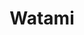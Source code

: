---
layout: place
title: "Watami"
permalink: /maine/brunswick/watami.html
stateAbbr: ME
stateName: Maine
cityName: Brunswick
place_id: ChIJGaWo_VGHrUwRioh5AaI9r0k
photos:
  - name: >-
      places/ChIJGaWo_VGHrUwRioh5AaI9r0k/photos/AeeoHcJC2TNfonJ6Vd6KZiypIwLAT174u273igWuyMSY4fJHY2_oRLDg2oHK8X_zFmCQLOFAGBvrkRdW5YPQFVZzPCX2WBKuatKMkr2dDNPXtiiW-t7mSusLsFV8SKilkRQMohGrV7ZbItXeEnOoDOXvvHJAq7FSifxZlXTAt5NWC677IS0JNkV5bNDzPt3gfJyOsXEY9xaJD9VJuqdWD3F4M-n5noIlKkgB1j_h5Jb6XCANMQoRvAUMFwbXpKqrHTJXOojr3x29NRwDAxkc5SYxAS5zWf3qrGD4NBAzcBfIdaSpwg
    widthPx: 4032
    heightPx: 3024
    authorAttributions:
      - displayName: Watami
        uri: https://maps.google.com/maps/contrib/111084116296634723246
        photoUri: >-
          https://lh3.googleusercontent.com/a-/ALV-UjXHxz94tF0z5S0OW5WG59j6iibxjPC_LK1IwgWgH_e9_Gwq9wM=s100-p-k-no-mo
    flagContentUri: >-
      https://www.google.com/local/imagery/report/?cb_client=maps_api_places.places_api&image_key=!1e10!2sAF1QipNyDBMcYNtU3rAAXNrPCeUUcKAF_dURUrsiTZEb&hl=en-US
    googleMapsUri: >-
      https://www.google.com/maps/place//data=!3m4!1e2!3m2!1sAF1QipNyDBMcYNtU3rAAXNrPCeUUcKAF_dURUrsiTZEb!2e10!4m2!3m1!1s0x4cad8751fda8a519:0x49af3da20179888a
  - name: >-
      places/ChIJGaWo_VGHrUwRioh5AaI9r0k/photos/AeeoHcIYH2D3EOipgLXC6xb1mUYI6IcHLmtGd4CYx5f0mjbFGK4OljD0boQ2UX5m1OnRg7cBUFVWvYtMKVhBRW_oYQfjhUESpfjEI8ue_TtN1diyAstok2eww9E7UxKrrqwyD-w-PYwVmWPygXOkPHG2QoxV1KyXSkHXRbJtTWGzsAxul7s8yuOtUvu7AGeVQMXrkEmSu021mAYFvJndclR0cXvF8R_oxrdonQTwmmLxXdZPssj9CT2UEbrIOeTxhX-44mQx81bgus8nCQbnH_xiVTW5DGmmLytfluKdxARtbMXbSQ
    widthPx: 4032
    heightPx: 2268
    authorAttributions:
      - displayName: Watami
        uri: https://maps.google.com/maps/contrib/111084116296634723246
        photoUri: >-
          https://lh3.googleusercontent.com/a-/ALV-UjXHxz94tF0z5S0OW5WG59j6iibxjPC_LK1IwgWgH_e9_Gwq9wM=s100-p-k-no-mo
    flagContentUri: >-
      https://www.google.com/local/imagery/report/?cb_client=maps_api_places.places_api&image_key=!1e10!2sAF1QipMUlN1PrctDzfGAczTx-biGWoCmaGh93B1MW4jM&hl=en-US
    googleMapsUri: >-
      https://www.google.com/maps/place//data=!3m4!1e2!3m2!1sAF1QipMUlN1PrctDzfGAczTx-biGWoCmaGh93B1MW4jM!2e10!4m2!3m1!1s0x4cad8751fda8a519:0x49af3da20179888a
  - name: >-
      places/ChIJGaWo_VGHrUwRioh5AaI9r0k/photos/AeeoHcLNd5bBp-yhIJ9wf2Tw3leXgitfBgfJeo0dh6pG3rYS2FLE3t4l-DskAUIPkY7tgsbc9WI2HiF4BNI8-Ea-Y7HIhhbhn0jJg--suC2mEDXCjumuwlmero92tC-_XQkXe7ociiLuu2yem3g2Rz2-AJt8seR06ro_Sc6lGGWjuqiudxdiHwfx9q6C9Iwd2X5kR-V5vK8e0QRaYENmHbkmjokWk0-YeRvezf4Dng8VqJHN6hiMjOhDwekkEjRRREqMwlm8yzHToXqL45K-7rW_KuUu1aUnca_TU3pulHl5foxiTuoFWURdyLekc_rjAlp3OUsNHrw2X4A7bP4mcbfw8KO448UL1FPouh01ZL_VcUe62KJIMJ2yTvu7qljeiT7ptfQ7OoFUEFVTncjZQYa1xzE4q_QE2o_PpEumZBPOLig
    widthPx: 1952
    heightPx: 2603
    authorAttributions:
      - displayName: Kaleb Boucher
        uri: https://maps.google.com/maps/contrib/102728255114631095013
        photoUri: >-
          https://lh3.googleusercontent.com/a-/ALV-UjUwywn-HO6rHz7EI-Y3eyQeq77ICUc3HSlCf5xTu7ED88Np9S5J=s100-p-k-no-mo
    flagContentUri: >-
      https://www.google.com/local/imagery/report/?cb_client=maps_api_places.places_api&image_key=!1e10!2sCIHM0ogKEICAgIC_-v3XOw&hl=en-US
    googleMapsUri: >-
      https://www.google.com/maps/place//data=!3m4!1e2!3m2!1sCIHM0ogKEICAgIC_-v3XOw!2e10!4m2!3m1!1s0x4cad8751fda8a519:0x49af3da20179888a
  - name: >-
      places/ChIJGaWo_VGHrUwRioh5AaI9r0k/photos/AeeoHcKR5KmANGIS6Ni9KFGDSc2bdzbtIbBqB0YFFRHgp0XbQ2u4bw5bwPdR0ggWZIpAxe7ulSzifE99Lv9LWJ--3lKGAPL9A1ZAu6q5WxIBoARu6w_CWZlS_1Zr-63IcQddiDNfg9H1p7JHMA6Gy_pg_f8zDpcnOwP7ysVs2nqzd6m27LPRDbdXqgTXeMUC8HbFVZUO4Ug7KtLTum93PCjDBNd0ZOVcBGP8DDsB8kkXD9ZaflKu4Fd6noNBQs77MoteD3QZJUIL1i2C9MQhi6-kNd-9znNMDdOSGNdlfjkt2SA9M0xeHRue9aDVbXVklCsqTl1EHaSOQk0EGGFED562_lk0osCZAYHdyqYOk2Gxp-gzXjV29FskhUigaUYF-SChi_M_H41uAxA4XiXYVuaHqgFCiO-KTyxGXRPKTfuLC-I
    widthPx: 4032
    heightPx: 3024
    authorAttributions:
      - displayName: PrettyComfy
        uri: https://maps.google.com/maps/contrib/100187473728724157676
        photoUri: >-
          https://lh3.googleusercontent.com/a-/ALV-UjVKxvreZYBospjhm_3i827GUsOUQ8GyvMkPqw6vUwIqTut76FI=s100-p-k-no-mo
    flagContentUri: >-
      https://www.google.com/local/imagery/report/?cb_client=maps_api_places.places_api&image_key=!1e10!2sCIHM0ogKEICAgIDz8ufDfA&hl=en-US
    googleMapsUri: >-
      https://www.google.com/maps/place//data=!3m4!1e2!3m2!1sCIHM0ogKEICAgIDz8ufDfA!2e10!4m2!3m1!1s0x4cad8751fda8a519:0x49af3da20179888a
  - name: >-
      places/ChIJGaWo_VGHrUwRioh5AaI9r0k/photos/AeeoHcIZRsnSTU34n2wD-Ts7-MxrnSOwswtVuVeDHlQxNbdCm0-Q8oduG4soL4lUfsD6BBsbHs7xcJlEQmZzpmbwOS-8DnNdm4dgZ-onLxmng4LG--Int0OsaZmpZJkb68970WzQIvx0XrBgOUbrO01SoyKvgaNYjAMAP9OGscURrxpKDoIrhEGf5gCrXB6lP_28YDlmC-a9sjGj0DrvjiJb_sb80Rsu2McBLnZiS-qfRVNeBvfbLnGUGFxAXZ0QP56UtrELjGVoQ9h0pqsTcvtzMnMlDrktMea6Qi27XUknYClLQkkdQZbUq_-dC0ORk_qIC00R3agoGPpqODEst_HsL1OUNn8XIHutTbgZAVpDpOFvH1POzDU0FjoWQ0yxefOXHdXJpHUIjotvWGAgEdUw7jQhZ5T5WdCzo-VlDPMnmUP8WgI
    widthPx: 4032
    heightPx: 3024
    authorAttributions:
      - displayName: PrettyComfy
        uri: https://maps.google.com/maps/contrib/100187473728724157676
        photoUri: >-
          https://lh3.googleusercontent.com/a-/ALV-UjVKxvreZYBospjhm_3i827GUsOUQ8GyvMkPqw6vUwIqTut76FI=s100-p-k-no-mo
    flagContentUri: >-
      https://www.google.com/local/imagery/report/?cb_client=maps_api_places.places_api&image_key=!1e10!2sCIHM0ogKEICAgIDz8ufj8QE&hl=en-US
    googleMapsUri: >-
      https://www.google.com/maps/place//data=!3m4!1e2!3m2!1sCIHM0ogKEICAgIDz8ufj8QE!2e10!4m2!3m1!1s0x4cad8751fda8a519:0x49af3da20179888a
  - name: >-
      places/ChIJGaWo_VGHrUwRioh5AaI9r0k/photos/AeeoHcKDmeYkcU8ZN1_0VCeJjrSCEoLLNLhvhbREef9vZdAa25qksRiHqNqsbfWbOn0jX78ZBBaVCcTyoe0rUHOSDJ1cIbfvQdJpEsXBUohSit1Kln-KtgIR4cMM3ZzKBkHDVa0Fh5h2XFQ_l84-sFIemxAqS02hrALyKAlcY8qC7c9nj_qUwIGuN7c_HbrEZMoPcPHWxQZ6QiRVqYeALYeSIUJ-y6pQnGehTX6sjaHtCx1RnmYV9h_GuGdTg4Qk34B95InJxdfvWH7UWHLIZ9sPDVivaoM1RL0U8xyHNcFNUJR6rEhkjTy1Fmxn42UpJErwKkhx9KNpEpDkl5jlAPOUbiX64PX6WtYFl6Jp6ZRZexjJjhQCxj5G0gPQKh46T1MCTKIWjf1P-b2gnlwoCUK1VcIZ5PDkdL784PqGUBM3n9vGyw
    widthPx: 3024
    heightPx: 4032
    authorAttributions:
      - displayName: Moses Baik
        uri: https://maps.google.com/maps/contrib/107928871382391547537
        photoUri: >-
          https://lh3.googleusercontent.com/a-/ALV-UjVJmeRntLAmQ9z4jyVBJp83pH_J_XH-0lJolw58IlQRr7mLUYkpiQ=s100-p-k-no-mo
    flagContentUri: >-
      https://www.google.com/local/imagery/report/?cb_client=maps_api_places.places_api&image_key=!1e10!2sCIHM0ogKEICAgICZjtG6Ug&hl=en-US
    googleMapsUri: >-
      https://www.google.com/maps/place//data=!3m4!1e2!3m2!1sCIHM0ogKEICAgICZjtG6Ug!2e10!4m2!3m1!1s0x4cad8751fda8a519:0x49af3da20179888a
  - name: >-
      places/ChIJGaWo_VGHrUwRioh5AaI9r0k/photos/AeeoHcIooFrtXhGs5TkxcEhbW_avD5-8B_gUBhIZC0UvT8GZz99Pr9FKzyEZshrG60m1-uxaBw9zXa1yn9Yrv9vW5ODkTNNddfCfN2dt6wNvzypZd4CICaVzJfgzm0HHwwMYRWCsf3yNemdvJOfbgi3RG01zgw85rBF2AJdxr5t8o3JDAGUOshC7NNj9l5PBEa0qGFl2YIzqIijGxOlJvL1-ybhwzg-VsnbS3sBaChTd99np2dFc6mNY-_yvYpRCX22qm3lGtBIi1DQrOkpWHpWqO2MzujDe5EJq1VnTZzABXqSKJDPP1f3nALIOs7ngP5NDZeLec5QomV78PMoAwONbL9f8vOcPX3q2BVQR6HsGgiF5y2mM4qcoZEHLIkWs8n6YqEiQIa-DIbRuKE9MwXiMuNNbwnvH6HXVVTuX3Hz8bXxzIw
    widthPx: 1179
    heightPx: 882
    authorAttributions:
      - displayName: PrettyComfy
        uri: https://maps.google.com/maps/contrib/100187473728724157676
        photoUri: >-
          https://lh3.googleusercontent.com/a-/ALV-UjVKxvreZYBospjhm_3i827GUsOUQ8GyvMkPqw6vUwIqTut76FI=s100-p-k-no-mo
    flagContentUri: >-
      https://www.google.com/local/imagery/report/?cb_client=maps_api_places.places_api&image_key=!1e10!2sCIHM0ogKEICAgICbuYKvVw&hl=en-US
    googleMapsUri: >-
      https://www.google.com/maps/place//data=!3m4!1e2!3m2!1sCIHM0ogKEICAgICbuYKvVw!2e10!4m2!3m1!1s0x4cad8751fda8a519:0x49af3da20179888a
  - name: >-
      places/ChIJGaWo_VGHrUwRioh5AaI9r0k/photos/AeeoHcLvQ30TfH0OjJMnQ8CZnq_g_GsDMWnXMzhS9jC8-ZBL7w5ywJKhyA1zkjCbpSRSrgFqCJWQ5jAZTSw_BXkfD7e6Moj4lTtqzHhxGNgC0iFdaa0FkeX_HOmqZTMo3s8rpn7FPRq-_1Qo64IoRrf_6ayMzOU5yizOvD2LhtMnxL-jwh4UFrdsj7MrP_TmuZSPZ7KmQmLuaH7vfGBqUX-orY0WLQzieQOH1QyEBDc8y3AiQ6i_Blfn2tTD2IbsuBRsSsnYaeTGz4iqB2PQczhoReWTutue03YWdwRTP-hp2S2zaSIsARk11mv0AJiQJx4mDC3qdPvxior_qq2O5WHQlPkr2VvVVgwugYXO--7qdLUuCPdgJJ6_INHCpaeCwH9V2vNvkhCZynO4zfHH1yJrYlhbym1KFg2Mwa5HXxmX1YkCBDqr
    widthPx: 3024
    heightPx: 4032
    authorAttributions:
      - displayName: Moses Baik
        uri: https://maps.google.com/maps/contrib/107928871382391547537
        photoUri: >-
          https://lh3.googleusercontent.com/a-/ALV-UjVJmeRntLAmQ9z4jyVBJp83pH_J_XH-0lJolw58IlQRr7mLUYkpiQ=s100-p-k-no-mo
    flagContentUri: >-
      https://www.google.com/local/imagery/report/?cb_client=maps_api_places.places_api&image_key=!1e10!2sCIHM0ogKEICAgICZjtG63AE&hl=en-US
    googleMapsUri: >-
      https://www.google.com/maps/place//data=!3m4!1e2!3m2!1sCIHM0ogKEICAgICZjtG63AE!2e10!4m2!3m1!1s0x4cad8751fda8a519:0x49af3da20179888a
  - name: >-
      places/ChIJGaWo_VGHrUwRioh5AaI9r0k/photos/AeeoHcL4r78qJOamHgEIAPTo-jQAHBu-LpnTkmQhakhmWD-PxwPU67ZVLkMCZK9XyXrtHP5m_w1HM5kQJy9L4q49qp6EjP3ZZycqkAbPuHfds6MeQ41B7IHFHk3nrTV0iTMGoYQ7-Nq7S0mium9hb3CMudjyrEqPEy0VY0FJjIxd5OJCf9dvBn0SeBJCqaRnScrR_85khkGwjiA9XuULq5rogKJLf22XTTKu9aDv8Htri36mECddmiUH5xR2ZuiGIp5qu312t6ZiMuOB7-4PXZ-EP5dIFx5aG7cY6UWMgBL66X_n15T3V17TMQp_LUY0eWtTIKsHsQHVNr6nFVQ6IyOszZNCVOSdUs-1N1l6cfqIiLp2rBSqQ4a7380daAZzDFS02KXuPIrPLPQuL5mhOXZNni5Xve18iT13JbVb2kT6u8GQzQ
    widthPx: 3024
    heightPx: 4032
    authorAttributions:
      - displayName: Logan Cobb
        uri: https://maps.google.com/maps/contrib/111304816634475184689
        photoUri: >-
          https://lh3.googleusercontent.com/a-/ALV-UjU7yPVMbptWcXhQCOfurVk3Pv_S0i3R_Xj4HstATWEGpFOcttGl=s100-p-k-no-mo
    flagContentUri: >-
      https://www.google.com/local/imagery/report/?cb_client=maps_api_places.places_api&image_key=!1e10!2sCIHM0ogKEICAgIDZgsTWUQ&hl=en-US
    googleMapsUri: >-
      https://www.google.com/maps/place//data=!3m4!1e2!3m2!1sCIHM0ogKEICAgIDZgsTWUQ!2e10!4m2!3m1!1s0x4cad8751fda8a519:0x49af3da20179888a
  - name: >-
      places/ChIJGaWo_VGHrUwRioh5AaI9r0k/photos/AeeoHcKdUKq_1_mle_sOfg6tvBT8moaexpjQQO8QKPFdf54inKq4HK2Bzx1u-USdtUwbG4tQ93aBhl1zbHjYabW7jPUX3Cww-ToYBRKr0YsxCWGYEKnN58s5UrzZJnNJb-YW7tviULJrSl0wXYjgBge-9h6RoiRmsmBSWqvhKd2MGhjCqPUP3NTtYkt38zOlCH6GgPMRTYQPvc8omoOjf5aOAzx9JpGXJMBKBItDbFcyYlsWcoIbkruHJL_Gfwin1nygtlT-VqpWMG5ehSVoRdP-3G9aeSjILMHbAvlFQ1r10dYqm3Ud8G8UbmWbWI2hhiCS_uywDk1MlgAYm5CVlj005cqZwnolpqlbXmBSexUZg1uXpGlzOjDHv6wLxoflSdSjke4Rhg2qXo7XFuGtoYYoCqxxZg_YQVB8fhShlPhc_lqD78lv
    widthPx: 3024
    heightPx: 4032
    authorAttributions:
      - displayName: Dale Harrington
        uri: https://maps.google.com/maps/contrib/101105496542726282980
        photoUri: >-
          https://lh3.googleusercontent.com/a-/ALV-UjXM3GG355tNKaJxL5fhsKHuXVkKuQON6K7upjdgJhCtLx2vax7J=s100-p-k-no-mo
    flagContentUri: >-
      https://www.google.com/local/imagery/report/?cb_client=maps_api_places.places_api&image_key=!1e10!2sCIHM0ogKEICAgIC1pfH08QE&hl=en-US
    googleMapsUri: >-
      https://www.google.com/maps/place//data=!3m4!1e2!3m2!1sCIHM0ogKEICAgIC1pfH08QE!2e10!4m2!3m1!1s0x4cad8751fda8a519:0x49af3da20179888a
address: 115 Maine St, Brunswick, ME 04011, USA
street: 115 Maine St
city: Brunswick
state: ME
zip: '04011'
country: USA
neighborhood: Brunswick
latitude: '43.915898'
longitude: '-69.965070'
accessibility_options:
  wheelchairAccessibleParking: true
  wheelchairAccessibleRestroom: true
business_status: OPERATIONAL
name: Watami
google_maps_links:
  directionsUri: >-
    https://www.google.com/maps/dir//''/data=!4m7!4m6!1m1!4e2!1m2!1m1!1s0x4cad8751fda8a519:0x49af3da20179888a!3e0
  placeUri: https://maps.google.com/?cid=5309530251711842442
  writeAReviewUri: >-
    https://www.google.com/maps/place//data=!4m3!3m2!1s0x4cad8751fda8a519:0x49af3da20179888a!12e1
  reviewsUri: >-
    https://www.google.com/maps/place//data=!4m4!3m3!1s0x4cad8751fda8a519:0x49af3da20179888a!9m1!1b1
  photosUri: >-
    https://www.google.com/maps/place//data=!4m3!3m2!1s0x4cad8751fda8a519:0x49af3da20179888a!10e5
primary_type: Sushi Restaurant
opening_hours:
  regular: null
  current: null
secondary_opening_hours:
  regular:
    weekdayDescriptions: null
    type: null
  current:
    weekdayDescriptions: null
    type: null
phone: (207) 888-4088
price_level: PRICE_LEVEL_MODERATE
price_range: $20 &ndash; $30
rating: '4.6'
rating_count: 300
website: https://watamiinmaine.com/
description: null
reviews:
  - name: >-
      places/ChIJGaWo_VGHrUwRioh5AaI9r0k/reviews/ChdDSUhNMG9nS0VJQ0FnSURmX3F2Nnh3RRAB
    relativePublishTimeDescription: 3 months ago
    rating: 5
    text:
      text: |-
        Delicious sushi and ramen!
        Staff were friendly and service was quick.
        Average prices for the food, and the quality was awesome!
        Definitely will return.
      languageCode: en
    originalText:
      text: |-
        Delicious sushi and ramen!
        Staff were friendly and service was quick.
        Average prices for the food, and the quality was awesome!
        Definitely will return.
      languageCode: en
    authorAttribution:
      displayName: Rob Ripley
      uri: https://www.google.com/maps/contrib/112622582759924823441/reviews
      photoUri: >-
        https://lh3.googleusercontent.com/a-/ALV-UjV9hGtZ-nOKB1l6gJ5Dn64Q_L-YEJpDiltnJ0aHva7akJ0hwO4C=s128-c0x00000000-cc-rp-mo-ba5
    publishTime: '2025-01-07T03:24:37.910077Z'
    flagContentUri: >-
      https://www.google.com/local/review/rap/report?postId=ChdDSUhNMG9nS0VJQ0FnSURmX3F2Nnh3RRAB&d=17924085&t=1
    googleMapsUri: >-
      https://www.google.com/maps/reviews/data=!4m6!14m5!1m4!2m3!1sChdDSUhNMG9nS0VJQ0FnSURmX3F2Nnh3RRAB!2m1!1s0x4cad8751fda8a519:0x49af3da20179888a
  - name: >-
      places/ChIJGaWo_VGHrUwRioh5AaI9r0k/reviews/ChdDSUhNMG9nS0VJQ0FnSURYb0tYYy1RRRAB
    relativePublishTimeDescription: 5 months ago
    rating: 5
    text:
      text: >-
        Stopped in here for a quick snack and was presently surprised. The food
        was amazing! Super fresh, tasty and the service was great. Highly
        recommend tasting a couple of appetizers from the menu - you will not be
        disappointed!! I recommend the baked salmon roll - add avocado and you
        can thank me later
      languageCode: en
    originalText:
      text: >-
        Stopped in here for a quick snack and was presently surprised. The food
        was amazing! Super fresh, tasty and the service was great. Highly
        recommend tasting a couple of appetizers from the menu - you will not be
        disappointed!! I recommend the baked salmon roll - add avocado and you
        can thank me later
      languageCode: en
    authorAttribution:
      displayName: Karleen Porcena
      uri: https://www.google.com/maps/contrib/107406036202429592540/reviews
      photoUri: >-
        https://lh3.googleusercontent.com/a-/ALV-UjXxZ8timhrDwrDCmJZYKWdW2JMkEu0svLrJeIye2m9FuAsbTZLLAA=s128-c0x00000000-cc-rp-mo
    publishTime: '2024-10-22T20:00:22.342914Z'
    flagContentUri: >-
      https://www.google.com/local/review/rap/report?postId=ChdDSUhNMG9nS0VJQ0FnSURYb0tYYy1RRRAB&d=17924085&t=1
    googleMapsUri: >-
      https://www.google.com/maps/reviews/data=!4m6!14m5!1m4!2m3!1sChdDSUhNMG9nS0VJQ0FnSURYb0tYYy1RRRAB!2m1!1s0x4cad8751fda8a519:0x49af3da20179888a
  - name: >-
      places/ChIJGaWo_VGHrUwRioh5AaI9r0k/reviews/ChZDSUhNMG9nS0VJQ0FnSUM5N3FfMUxBEAE
    relativePublishTimeDescription: a year ago
    rating: 5
    text:
      text: >-
        A nice find in Brunswick. The best sushi I’ve had in a long time - great
        flavor, texture, fresh. A sensory delight of the palette. The area is
        cozy, well lit, and clean and smells fresh. Service is prompt and
        attentive. Price is very fair. Food is wonderful. Can’t wait to return
      languageCode: en
    originalText:
      text: >-
        A nice find in Brunswick. The best sushi I’ve had in a long time - great
        flavor, texture, fresh. A sensory delight of the palette. The area is
        cozy, well lit, and clean and smells fresh. Service is prompt and
        attentive. Price is very fair. Food is wonderful. Can’t wait to return
      languageCode: en
    authorAttribution:
      displayName: Paul
      uri: https://www.google.com/maps/contrib/105907536385149356518/reviews
      photoUri: >-
        https://lh3.googleusercontent.com/a/ACg8ocJen6DGwRLSgP0EobT82dvHWipQzBoa8ZRXIlHdtLrZ-RQrJtq0=s128-c0x00000000-cc-rp-mo-ba4
    publishTime: '2024-03-05T22:54:41.708597Z'
    flagContentUri: >-
      https://www.google.com/local/review/rap/report?postId=ChZDSUhNMG9nS0VJQ0FnSUM5N3FfMUxBEAE&d=17924085&t=1
    googleMapsUri: >-
      https://www.google.com/maps/reviews/data=!4m6!14m5!1m4!2m3!1sChZDSUhNMG9nS0VJQ0FnSUM5N3FfMUxBEAE!2m1!1s0x4cad8751fda8a519:0x49af3da20179888a
  - name: >-
      places/ChIJGaWo_VGHrUwRioh5AaI9r0k/reviews/ChZDSUhNMG9nS0VJQ0FnSUNfcTZUc0d3EAE
    relativePublishTimeDescription: 2 months ago
    rating: 5
    text:
      text: >-
        Beautiful quaint little restaurant in Brunswick. Adorable interior. Nice
        music playing in the background. The only place I trust for my delicious
        sushi rolls. Amazing customer service. Very clean and quick service as
        well. Their food is the best!! So much better than kume.
      languageCode: en
    originalText:
      text: >-
        Beautiful quaint little restaurant in Brunswick. Adorable interior. Nice
        music playing in the background. The only place I trust for my delicious
        sushi rolls. Amazing customer service. Very clean and quick service as
        well. Their food is the best!! So much better than kume.
      languageCode: en
    authorAttribution:
      displayName: Mia Christensen
      uri: https://www.google.com/maps/contrib/116271687353510363105/reviews
      photoUri: >-
        https://lh3.googleusercontent.com/a-/ALV-UjU1m4nmXJK_SiM5WLgmjvq4IHsuxX9yoZ5jGNa4dqwLSLF25uk=s128-c0x00000000-cc-rp-mo
    publishTime: '2025-01-19T02:48:40.274437Z'
    flagContentUri: >-
      https://www.google.com/local/review/rap/report?postId=ChZDSUhNMG9nS0VJQ0FnSUNfcTZUc0d3EAE&d=17924085&t=1
    googleMapsUri: >-
      https://www.google.com/maps/reviews/data=!4m6!14m5!1m4!2m3!1sChZDSUhNMG9nS0VJQ0FnSUNfcTZUc0d3EAE!2m1!1s0x4cad8751fda8a519:0x49af3da20179888a
  - name: >-
      places/ChIJGaWo_VGHrUwRioh5AaI9r0k/reviews/ChZDSUhNMG9nS0VJQ0FnSUM1MFpEZUNBEAE
    relativePublishTimeDescription: a year ago
    rating: 1
    text:
      text: >-
        I am sitting at the sushi bar in your restaurant at this moment. There
        is no one else here. It would be pleasant if the waitress had maybe just
        a little smile on her face to make customers feel welcome.  I ordered
        large sake/nothing special.


        Place was empty  but nonetheless waitress rush me to order.


        Seafood Soup $8.00

        menu indicates: crabstick?, scallop, fish cake and shrimp.  All
        vegetables, instant broth.   NO CRABSTICK?, NO SCALLOP NO FISHCAKE in
        soup.☹️☹️


        Next


        Tuna sushi (2 pieces) $8.00and Soft Shell Spider crab roll $14.00


        Initially, I was excited, as things looked good. However..... crab roll
        was made from bits of canned crabmeat molded into a claw shape
        accompanied with 3 futomaki slices. ☹️☹️

        Tuna was served barely chilled  but fresh😐😐


        Twice waitress asked anything else? anything else? Very annoying 😖😖


        Peach tea $5.75


        Brought in fancy to go cup with check total $51.75

        plus $8.00 gratuity (conciliatory)


        I purposefully came less than well dressed.

        I didn't feel welcomed or even respected from the beginning.


        The entire experience was much less than unexceptional 🤭🤭


        The waitress gave the the impression that I was not worthy to be within
        their walls🤑
      languageCode: en
    originalText:
      text: >-
        I am sitting at the sushi bar in your restaurant at this moment. There
        is no one else here. It would be pleasant if the waitress had maybe just
        a little smile on her face to make customers feel welcome.  I ordered
        large sake/nothing special.


        Place was empty  but nonetheless waitress rush me to order.


        Seafood Soup $8.00

        menu indicates: crabstick?, scallop, fish cake and shrimp.  All
        vegetables, instant broth.   NO CRABSTICK?, NO SCALLOP NO FISHCAKE in
        soup.☹️☹️


        Next


        Tuna sushi (2 pieces) $8.00and Soft Shell Spider crab roll $14.00


        Initially, I was excited, as things looked good. However..... crab roll
        was made from bits of canned crabmeat molded into a claw shape
        accompanied with 3 futomaki slices. ☹️☹️

        Tuna was served barely chilled  but fresh😐😐


        Twice waitress asked anything else? anything else? Very annoying 😖😖


        Peach tea $5.75


        Brought in fancy to go cup with check total $51.75

        plus $8.00 gratuity (conciliatory)


        I purposefully came less than well dressed.

        I didn't feel welcomed or even respected from the beginning.


        The entire experience was much less than unexceptional 🤭🤭


        The waitress gave the the impression that I was not worthy to be within
        their walls🤑
      languageCode: en
    authorAttribution:
      displayName: Alan Gagné
      uri: https://www.google.com/maps/contrib/102243271465060852031/reviews
      photoUri: >-
        https://lh3.googleusercontent.com/a-/ALV-UjX7LKNVaPEw70q-hnAtzdiGM1bZpx1zGvv_Cl6XHXkVHTmFEgaYXw=s128-c0x00000000-cc-rp-mo
    publishTime: '2023-10-16T14:13:22.410734Z'
    flagContentUri: >-
      https://www.google.com/local/review/rap/report?postId=ChZDSUhNMG9nS0VJQ0FnSUM1MFpEZUNBEAE&d=17924085&t=1
    googleMapsUri: >-
      https://www.google.com/maps/reviews/data=!4m6!14m5!1m4!2m3!1sChZDSUhNMG9nS0VJQ0FnSUM1MFpEZUNBEAE!2m1!1s0x4cad8751fda8a519:0x49af3da20179888a
parking_options:
  freeParkingLot: true
  freeStreetParking: true
  valetParking: false
payment_options:
  acceptsCreditCards: true
  acceptsDebitCards: true
  acceptsCashOnly: false
  acceptsNfc: true
allow_dogs: null
curbside_pickup: true
delivery: true
dine_in: true
good_for_children: true
good_for_groups: true
good_for_sports: false
live_music: false
menu_for_children: false
outdoor_seating: true
reservable: true
restroom: true
serves_beer: true
serves_breakfast: false
serves_brunch: null
serves_cocktails: true
serves_coffee: true
serves_dinner: true
serves_dessert: true
serves_lunch: true
serves_vegetarian_food: true
serves_wine: true
takeout: true

---